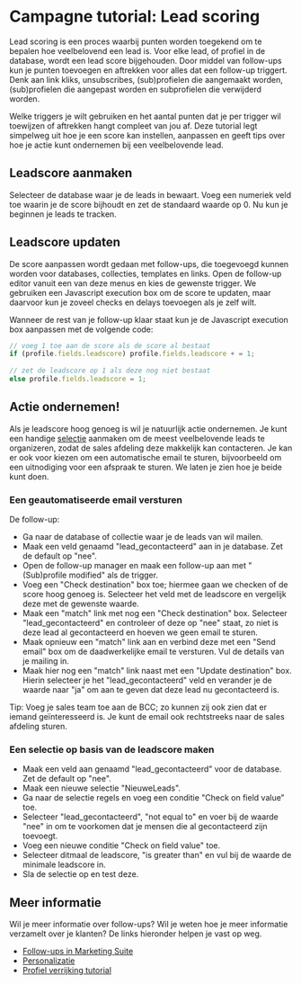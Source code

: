 # Campagne tutorial: Lead scoring

Lead scoring is een proces waarbij punten worden toegekend om te bepalen 
hoe veelbelovend een lead is. Voor elke lead, of profiel in de database, 
wordt een lead score bijgehouden. Door middel van follow-ups kun je punten 
toevoegen en aftrekken voor alles dat een follow-up triggert. Denk aan 
link kliks, unsubscribes, (sub)profielen die aangemaakt worden, (sub)profielen 
die aangepast worden en subprofielen die verwijderd worden. 

Welke triggers je wilt gebruiken en het aantal punten dat je per trigger 
wil toewijzen of aftrekken hangt compleet van jou af. Deze tutorial legt 
simpelweg uit hoe je een score kan instellen, aanpassen en geeft tips 
over hoe je actie kunt ondernemen bij een veelbelovende lead.

## Leadscore aanmaken

Selecteer de database waar je de leads in bewaart. Voeg een numeriek 
veld toe waarin je de score bijhoudt en zet de standaard waarde op 0. 
Nu kun je beginnen je leads te tracken.

## Leadscore updaten

De score aanpassen wordt gedaan met follow-ups, die toegevoegd kunnen worden 
voor databases, collecties, templates en links. Open de follow-up editor 
vanuit een van deze menus en kies de gewenste trigger. We gebruiken een 
Javascript execution box om de score te updaten, maar daarvoor kun je 
zoveel checks en delays toevoegen als je zelf wilt.

Wanneer de rest van je follow-up klaar staat kun je de Javascript 
execution box aanpassen met de volgende code:

```Javascript
// voeg 1 toe aan de score als de score al bestaat
if (profile.fields.leadscore) profile.fields.leadscore + = 1;
 
// zet de leadscore op 1 als deze nog niet bestaat
else profile.fields.leadscore = 1;
```

## Actie ondernemen!

Als je leadscore hoog genoeg is wil je natuurlijk actie ondernemen. Je kunt 
een handige [selectie](./selections-introduction) aanmaken om de meest 
veelbelovende leads te organizeren, zodat de sales afdeling deze makkelijk 
kan contacteren. Je kan er ook voor kiezen om een automatische email te sturen, 
bijvoorbeeld om een uitnodiging voor een afspraak te sturen. We laten je 
zien hoe je beide kunt doen.

### Een geautomatiseerde email versturen

De follow-up:
- Ga naar de database of collectie waar je de leads van wil mailen.
- Maak een veld genaamd "lead_gecontacteerd" aan in je database. Zet de 
default op "nee".
- Open de follow-up manager en maak een follow-up aan met "(Sub)profile 
modified" als de trigger. 
- Voeg een "Check destination" box toe; hiermee gaan we checken of de score 
hoog genoeg is. Selecteer het veld met de leadscore en vergelijk deze met 
de gewenste waarde.
- Maak een "match" link met nog een "Check destination" box. Selecteer 
"lead_gecontacteerd" en controleer of deze op "nee" staat, zo niet is deze 
lead al gecontacteerd en hoeven we geen email te sturen.
- Maak opnieuw een "match" link aan en verbind deze met een "Send email" 
box om de daadwerkelijke email te versturen. Vul de details van je mailing 
in.
- Maak hier nog een "match" link naast met een "Update destination" box. 
Hierin selecteer je het "lead_gecontacteerd" veld en verander je de waarde 
naar "ja" om aan te geven dat deze lead nu gecontacteerd is.


Tip: Voeg je sales team toe aan de BCC; zo kunnen zij ook zien dat er 
iemand geïnteresseerd is. Je kunt de email ook rechtstreeks naar de sales 
afdeling sturen.

### Een selectie op basis van de leadscore maken

* Maak een veld aan genaamd "lead_gecontacteerd" voor de database. Zet de 
default op "nee".
* Maak een nieuwe selectie "NieuweLeads".
* Ga naar de selectie regels en voeg een conditie "Check on field value" 
toe. 
* Selecteer "lead_gecontacteerd", "not equal to" en voer bij de waarde 
"nee" in om te voorkomen dat je mensen die al gecontacteerd zijn toevoegt. 
* Voeg een nieuwe conditie "Check on field value" toe. 
* Selecteer ditmaal de leadscore, "is greater than" en vul bij de waarde 
de minimale leadscore in.
* Sla de selectie op en test deze.

## Meer informatie 

Wil je meer informatie over follow-ups? Wil je weten hoe je meer 
informatie verzamelt over je klanten? 
De links hieronder helpen je vast op weg. 

* [Follow-ups in Marketing Suite](./follow-up-manager-ms)
* [Personalizatie](./personalization)
* [Profiel verrijking tutorial](./campaign-tutorial-profile-enrichment)
